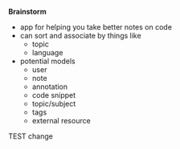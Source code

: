 **Brainstorm**
  - app for helping you take better notes on code
  - can sort and associate by things like
    - topic
    - language
  - potential models
    - user
    - note
    - annotation
    - code snippet
    - topic/subject
    - tags
    - external resource

TEST change